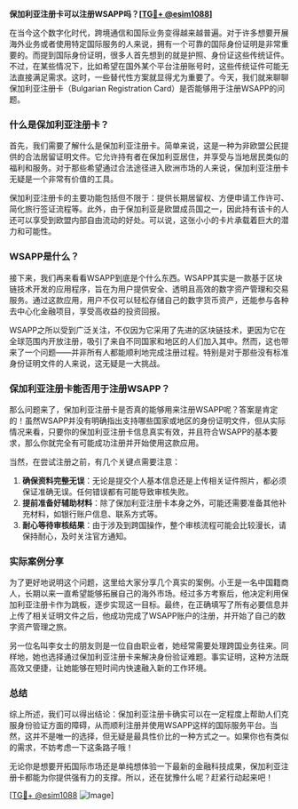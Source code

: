 **保加利亚注册卡可以注册WSAPP吗？[[TG💪+ @esim1088](https://t.me/s/esim1088)]**

在当今这个数字化时代，跨境通信和国际业务变得越来越普遍。对于许多想要开展海外业务或者使用特定国际服务的人来说，拥有一个可靠的国际身份证明是非常重要的。而提到国际身份证明，很多人首先想到的就是护照、身份证这些传统证件。不过，在某些情况下，比如希望在国外某个平台注册账号时，这些传统证件可能无法直接满足需求。这时，一些替代性方案就显得尤为重要了。今天，我们就来聊聊保加利亚注册卡（Bulgarian Registration Card）是否能够用于注册WSAPP的问题。

### 什么是保加利亚注册卡？

首先，我们需要了解什么是保加利亚注册卡。简单来说，这是一种为非欧盟公民提供的合法居留证明文件。它允许持有者在保加利亚居住，并享受与当地居民类似的福利和服务。对于那些希望通过合法途径进入欧洲市场的人来说，保加利亚注册卡无疑是一个非常有价值的工具。

保加利亚注册卡的主要功能包括但不限于：提供长期居留权、方便申请工作许可、简化旅行签证流程等。此外，由于保加利亚是欧盟成员国之一，因此持有该卡的人还可以享受到欧盟内部自由流动的好处。可以说，这张小小的卡片承载着巨大的潜力和可能性。

### WSAPP是什么？

接下来，我们再来看看WSAPP到底是个什么东西。WSAPP其实是一款基于区块链技术开发的应用程序，旨在为用户提供安全、透明且高效的数字资产管理和交易服务。通过这款应用，用户不仅可以轻松存储自己的数字货币资产，还能参与各种去中心化金融项目，享受高收益的投资回报。

WSAPP之所以受到广泛关注，不仅因为它采用了先进的区块链技术，更因为它在全球范围内开放注册，吸引了来自不同国家和地区的人们加入其中。然而，这也带来了一个问题——并非所有人都能顺利地完成注册过程。特别是对于那些没有标准身份证明文件的人来说，这无疑是一大挑战。

### 保加利亚注册卡能否用于注册WSAPP？

那么问题来了，保加利亚注册卡是否真的能够用来注册WSAPP呢？答案是肯定的！虽然WSAPP并没有明确指出支持哪些国家或地区的身份证明文件，但从实际情况来看，只要你的保加利亚注册卡信息真实有效，并且符合WSAPP的基本要求，那么你就完全有可能成功注册并开始使用这款应用。

当然，在尝试注册之前，有几个关键点需要注意：

1. **确保资料完整无误**：无论是提交个人基本信息还是上传相关证件照片，都必须保证准确无误。任何错误都有可能导致审核失败。
2. **提前准备好辅助材料**：除了保加利亚注册卡本身之外，可能还需要准备其他补充材料，如银行账户信息、联系方式等。
3. **耐心等待审核结果**：由于涉及到跨国操作，整个审核流程可能会比较漫长，请保持耐心，及时关注官方通知。

### 实际案例分享

为了更好地说明这个问题，这里给大家分享几个真实的案例。小王是一名中国籍商人，长期以来一直希望能够拓展自己的海外市场。经过多方考察后，他决定利用保加利亚注册卡作为跳板，逐步实现这一目标。最终，在正确填写了所有必要信息并上传了相关证明文件之后，他成功完成了WSAPP账户的注册，并开始了自己的数字资产管理之旅。

另一位名叫李女士的朋友则是一位自由职业者，她经常需要处理跨国业务往来。同样地，她也选择通过保加利亚注册卡来解决身份验证难题。事实证明，这种方法既高效又便捷，让她能够在短时间内快速融入新的工作环境。

### 总结

综上所述，我们可以得出结论：保加利亚注册卡确实可以在一定程度上帮助人们克服身份验证方面的障碍，从而顺利注册并使用WSAPP这样的国际服务平台。当然，这并不是唯一的选择，但无疑是最具性价比的一种方式之一。如果你也有类似的需求，不妨考虑一下这条路子哦！

无论你是想要开拓国际市场还是单纯想体验一下最新的金融科技成果，保加利亚注册卡都能为你提供强有力的支撑。所以，还在犹豫什么呢？赶紧行动起来吧！

[[TG💪+ @esim1088](https://t.me/s/esim1088) ![Image](https://i.postimg.cc/4NQfJmqS/Snipaste-2025-05-13-00-14-12.png)]